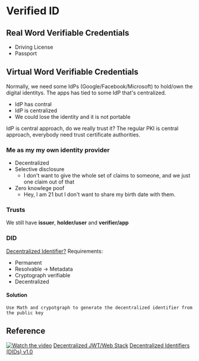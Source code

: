 # Verified ID

## Real Word Verifiable Credentials
* Driving License
* Passport

## Virtual Word Verifiable Credentials

Normally, we need some IdPs (Google/Facebook/Microsoft) to hold/own the digital identitys. The apps has tied to some IdP that's centralized.
* IdP has contral
* IdP is centralized
* We could lose the identity and it is not portable

IdP is central approach, do we really trust it?
The regular PKI is central approach, everybody need trust certificate authorities.

### Me as my my own identity provider
* Decentralized
* Selective disclosure
  - I don't want to give the whole set of claims to someone, and we just one claim out of that
* Zero knowlege poof
  - Hey, I am 21 but I don't want to share my birth date with them.

### Trusts
We still have **issuer**, **holder/user** and **verifier/app**

### DID
[Decentralized Identifier?](https://www.w3.org/TR/did-core/)
Requirements:
* Permanent
* Resolvable -> Metadata
* Cryptograph verifiable
* Decentralized

#### Solution 
```
Use Math and crypotgraph to generate the decentralized identifier from the public key
```

## Reference

[![Watch the video](https://img.youtube.com/vi/BxLSSH_EHjo/hqdefault.jpg)](https://www.youtube.com/embed/BxLSSH_EHjo)
[Decentralized JWT/Web Stack](https://linktr.ee/decentralizedidentity)
[Decentralized Identifiers (DIDs) v1.0](https://www.w3.org/TR/did-core/)

